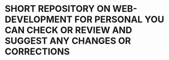 # SHORT REPOSITORY ON WEB-DEVELOPMENT FOR PERSONAL YOU CAN CHECK OR REVIEW AND SUGGEST ANY CHANGES OR CORRECTIONS 
